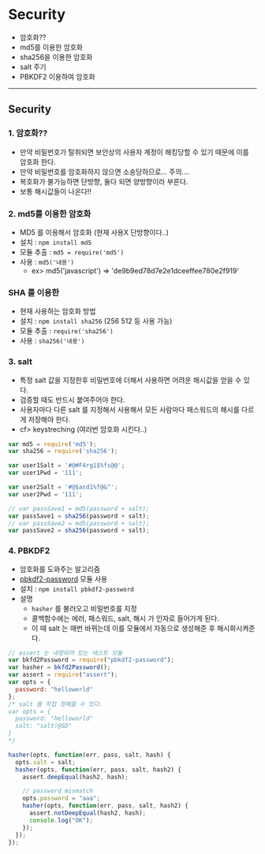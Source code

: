 # Security
  - 암호화??
  - md5를 이용한 암호화
  - sha256을 이용한 암호화
  - salt 주기
  - PBKDF2 이용하여 암호화

---

## Security
  ### 1. 암호화??
  - 만약 비밀번호가 탈취되면 보안상의 사용자 계정이 해킹당할 수 있기 때문에 이를 암호화 한다.
  - 만약 비밀번호를 암호화하지 않으면 소송당하므로... 주의....
  - 복호화가 불가능하면 단방향, 둘다 되면 양방향이라 부른다.
  - 보통 해시값들이 나온다!!

  ### 2. md5를 이용한 암호화
  - MD5 를 이용해서 암호화 (현재 사용X 단방향이다..)
  - 설치 : `npm install md5`
  - 모듈 추출 : `md5 = require('md5')`
  - 사용 : `md5('내용')`
    - ex> md5('javascript') =>  'de9b9ed78d7e2e1dceeffee780e2f919'

  ### SHA 를 이용한
  - 현재 사용하는 암호화 방법
  - 설치 : `npm install sha256` (256 512 등 사용 가능)
  - 모듈 추출 : `require('sha256')`
  - 사용 : `sha256('내용')`

  ### 3. salt
  - 특정 salt 값을 지정한후 비밀번호에 더해서 사용하면 어려운 해시값을 얻을 수 있다.
  - 검증할 때도 반드시 붙여주어야 한다.
  - 사용자마다 다른 salt 를 지정해서 사용해서 모든 사람마다 패스워드의 해시를 다르게 저장해야 한다.
  - cf> keystreching (여러번 암호화 시킨다..)

  ```javascript
  var md5 = require('md5');
  var sha256 = require('sha256');

  var user1Salt = '#@#F4rg1$%fs@@';
  var user1Pwd = '111';

  var user2Salt = '#@$asd1%f@&^';
  var user2Pwd = '111';

  // var passSave1 = md5(password + salt);
  var passSave1 = sha256(password + salt);
  // var passSave2 = md5(password + salt);
  var passSave2 = sha256(password + salt);
  ```

  ### 4. PBKDF2
  - 암호화를 도와주는 알고리즘
  - [pbkdf2-password](https://www.npmjs.com/package/pbkdf2-password) 모듈 사용
  - 설치 : `npm install pbkdf2-password`
  - 설명
    - `hasher` 를 불러오고 비밀번호를 지정
    - 콜백함수에는 에러, 패스워드, salt, 해시 가 인자로 들어가게 된다.
    - 이 때 salt 는 매번 바뀌는데 이를 모듈에서 자동으로 생성해준 후 해시화시켜준다.

  ```javascript
  // assert 는 내장되어 있는 테스트 모듈
  var bkfd2Password = require("pbkdf2-password");
  var hasher = bkfd2Password();
  var assert = require("assert");
  var opts = {
    password: "helloworld"
  };
  /* salt 를 직접 정해줄 수 있다.
  var opts = {
    password: "helloworld"
    salt: "salt!@SD"
  }
  */

  hasher(opts, function(err, pass, salt, hash) {
    opts.salt = salt;
    hasher(opts, function(err, pass, salt, hash2) {
      assert.deepEqual(hash2, hash);

      // password mismatch
      opts.password = "aaa";
      hasher(opts, function(err, pass, salt, hash2) {
        assert.notDeepEqual(hash2, hash);
        console.log("OK");
      });
    });
  });
  ```
